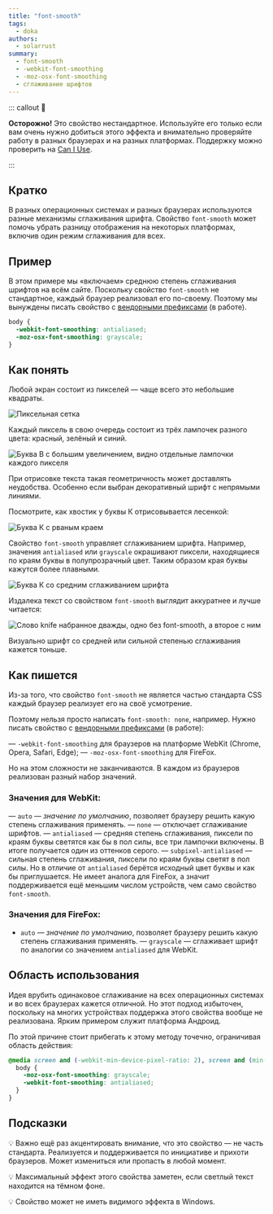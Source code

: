 ```yaml
---
title: "font-smooth"
tags:
  - doka
authors:
  - solarrust
summary:
  - font-smooth
  - -webkit-font-smoothing
  - -moz-osx-font-smoothing
  - сглаживание шрифтов
---
```


::: callout 🧪

**Осторожно!** Это свойство нестандартное. Используйте его только если вам очень нужно добиться этого эффекта и внимательно проверяйте работу в разных браузерах и на разных платформах. Поддержку можно проверить на [Can I Use](https://caniuse.com/font-smooth).

:::

## Кратко

В разных операционных системах и разных браузерах используются разные механизмы сглаживания шрифта. Свойство `font-smooth` может помочь убрать разницу отображения на некоторых платформах, включив один режим сглаживания для всех.

## Пример

В этом примере мы «включаем» среднюю степень сглаживания шрифтов на всём сайте. Поскольку свойство `font-smooth` не стандартное, каждый браузер реализовал его по-своему. Поэтому мы вынуждены писать свойство с [вендорными префиксами](/css/vendor-prefixes) (в работе).

```css
body {
  -webkit-font-smoothing: antialiased;
  -moz-osx-font-smoothing: grayscale;
}
```

## Как понять

Любой экран состоит из пикселей — чаще всего это небольшие квадраты.

![Пиксельная сетка](images/pixels.png)

Каждый пиксель в свою очередь состоит из трёх лампочек разного цвета: красный, зелёный и синий.

![Буква В с большим увеличением, видно отдельные лампочки каждого пикселя](images/three-colors.jpg)

При отрисовке текста такая геометричность может доставлять неудобства. Особенно если выбран декоративный шрифт с непрямыми линиями.

Посмотрите, как хвостик у буквы К отрисовывается лесенкой:

![Буква К с рваным краем](images/no-anti-aliasing.png)

Свойство `font-smooth` управляет сглаживанием шрифта. Например, значения `antialiased` или `grayscale` окрашивают пиксели, находящиеся по краям буквы в полупрозрачный цвет. Таким образом края буквы кажутся более плавными.

![Буква К со средним сглаживанием шрифта](images/anti-aliasing.png)

Издалека текст со свойством `font-smooth` выглядит аккуратнее и лучше читается:

![Слово knife набранное дважды, одно без font-smooth, а второе с ним](images/text-example.png)

Визуально шрифт со средней или сильной степенью сглаживания кажется тоньше.

## Как пишется

Из-за того, что свойство `font-smooth` не является частью стандарта CSS каждый браузер реализует его на своё усмотрение.

Поэтому нельзя просто написать `font-smooth: none`, например. Нужно писать свойство с [вендорными префиксами](/css/vendor-prefixes) (в работе):

— `-webkit-font-smoothing` для браузеров на платформе WebKit (Chrome, Opera, Safari, Edge);
— `-moz-osx-font-smoothing` для FireFox.

Но на этом сложности не заканчиваются. В каждом из браузеров реализован разный набор значений.

### Значения для WebKit:

— `auto` — *значение по умолчанию*, позволяет браузеру решить какую степень сглаживания применять.
— `none` — отключает сглаживание шрифтов.
— `antialiased` — средняя степень сглаживания, пиксели по краям буквы светятся как бы в пол силы, все три лампочки включены. В итоге получается один из оттенков серого.
— `subpixel-antialiased` — сильная степень сглаживания, пиксели по краям буквы светят в пол силы. Но в отличие от `antialiased` берётся исходный цвет буквы и как бы приглушается. Не имеет аналога для FireFox, а значит поддерживается ещё меньшим числом устройств, чем само свойство `font-smooth`.

### Значения для FireFox:

- `auto` — *значение по умолчанию*, позволяет браузеру решить какую степень сглаживания применять.
— `grayscale` — сглаживает шрифт по аналогии со значением `antialiased` для WebKit.

## Область использования

Идея врубить одинаковое сглаживание на всех операционных системах и во всех браузерах кажется отличной. Но этот подход избыточен, поскольку на многих устройствах поддержка этого свойства вообще не реализована. Ярким примером служит платформа Андроид.

По этой причине стоит прибегать к этому методу точечно, ограничивая область действия:

```css
@media screen and (-webkit-min-device-pixel-ratio: 2), screen and (min-resolution: 2dppx) {
  body {
    -moz-osx-font-smoothing: grayscale;
    -webkit-font-smoothing: antialiased;
  }
}
```

## Подсказки

💡 Важно ещё раз акцентировать внимание, что это свойство — не часть стандарта. Реализуется и поддерживается по инициативе и прихоти браузеров. Может измениться или пропасть в любой момент.

💡 Максимальный эффект этого свойства заметен, если светлый текст находится на тёмном фоне.

💡 Свойство может не иметь видимого эффекта в Windows.
